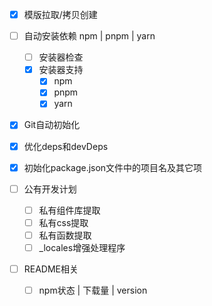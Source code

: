 - [x] 模版拉取/拷贝创建
- [ ] 自动安装依赖 npm | pnpm | yarn
    - [ ] 安装器检查
    - [x] 安装器支持
        - [x] npm
        - [x] pnpm
        - [x] yarn
- [x] Git自动初始化
- [x] 优化deps和devDeps
- [x] 初始化package.json文件中的项目名及其它项

- [ ] 公有开发计划
    - [ ] 私有组件库提取
    - [ ] 私有css提取
    - [ ] 私有函数提取
    - [ ] _locales增强处理程序

- [ ] README相关
	- [ ] npm状态 | 下载量 | version
